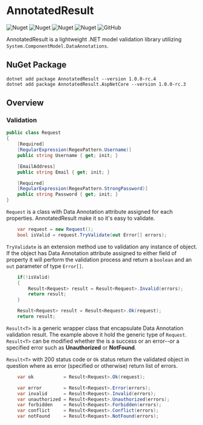 # AnnotatedResult
![Nuget](https://img.shields.io/nuget/v/AnnotatedResult)
![Nuget](https://img.shields.io/nuget/dt/AnnotatedResult?style=flat)
![Nuget](https://img.shields.io/nuget/v/AnnotatedResult.AspNetCore)
![Nuget](https://img.shields.io/nuget/dt/AnnotatedResult.AspNetCore?style=flat)
![GitHub](https://img.shields.io/github/license/aliastopan/AnnotatedResult)

AnnotatedResult is a lightweight .NET model validation library utilizing `System.ComponentModel.DataAnnotations`.

## NuGet Package
```
dotnet add package AnnotatedResult --version 1.0.0-rc.4
dotnet add package AnnotatedResult.AspNetCore --version 1.0.0-rc.3
```

## Overview

### Validation

``` csharp
public class Request
{
    [Required]
    [RegularExpression(RegexPattern.Username)]
    public string Username { get; init; }

    [EmailAddress]
    public string Email { get; init; }

    [Required]
    [RegularExpression(RegexPattern.StrongPassword)]
    public string Password { get; init; }
}
```
`Request` is a class with Data Annotation attribute assigned for each properties. AnnotatedResult make it so it's easy to validate.

``` csharp
    var request = new Request();
    bool isValid = request.TryValidate(out Error[] errors);
```
`TryValidate` is an extension method use to validation any instance of object. If the object has Data Annotation attribute assigned to either field of property it will perform the validation process and return a `boolean` and an `out` parameter of type `Error[]`.

``` csharp
    if(!isValid)
    {
        Result<Request> result = Result<Request>.Invalid(errors);
        return result;
    }

    Result<Request> result = Result<Request>.Ok(request);
    return result;
```
`Result<T>` is a generic wrapper class that encapsulate Data Annotation validation result. The example above it hold the generic type of `Request`. `Result<T>` can be modified whether the is a success or an error--or a specified error such as **Unauthorized** or **NotFound**.

`Result<T>` with 200 status code or `Ok` status return the validated object in question where as error (specified or otherwise) return list of errors.

``` csharp
    var ok           = Result<Request>.Ok(request);

    var error        = Result<Request>.Error(errors);
    var invalid      = Result<Request>.Invalid(errors);
    var unauthorized = Result<Request>.Unauthorized(errors);
    var forbidden    = Result<Request>.Forbidden(errors);
    var conflict     = Result<Request>.Conflict(errors);
    var notFound     = Result<Request>.NotFound(errors);
```


